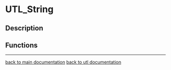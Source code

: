 # UTL_String

## Description

## Functions

---

[back to main documentation](readme.md)
[back to utl documentation](utl.md)